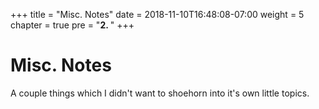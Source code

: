 +++
title = "Misc. Notes"
date = 2018-11-10T16:48:08-07:00
weight = 5
chapter = true
pre = "<b>2. </b>"
+++

# Misc. Notes

A couple things which I didn't want to shoehorn into it's own little topics.
